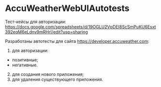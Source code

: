 # AccuWeatherWebUIAutotests
Тест-кейсы для авторизации:
https://docs.google.com/spreadsheets/d/19OGLU2VpDEI8ScSmPuKU6Esxt392eqM6eLdnv9mRHrI/edit?usp=sharing

Разработаны автотесты для сайта https://developer.accuweather.com:
1. для авторизации:
  - позитивные;
  - негативные.
2. для создания нового приложения;
3. для удаления существующего приложения.
